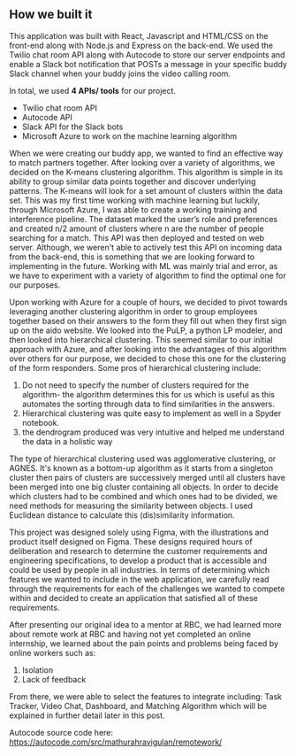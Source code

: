 ## How we built it

This application was built with React, Javascript and HTML/CSS on the front-end along with Node.js and Express on the back-end. We used the Twilio chat room API along with Autocode to store our server endpoints and enable a Slack bot notification that POSTs a message in your specific buddy Slack channel when your buddy joins the video calling room. 

In total, we used **4 APIs/ tools** for our project. 

- Twilio chat room API
- Autocode API
- Slack API for the Slack bots
- Microsoft Azure to work on the machine learning algorithm

When we were creating our buddy app, we wanted to find an effective way to match partners together. After looking over a variety of algorithms, we decided on the K-means clustering algorithm. This algorithm is simple in its ability to group similar data points together and discover underlying patterns. The K-means will look for a set amount of clusters within the data set. This was my first time working with machine learning but luckily, through Microsoft Azure, I was able to create a working training and interference pipeline. The dataset marked the user’s role and preferences and created n/2 amount of clusters where n are the number of people searching for a match. This API was then deployed and tested on web server. Although, we weren't able to actively test this API on incoming data from the back-end, this is something that we are looking forward to implementing in the future. Working with ML was mainly trial and error, as we have to experiment with a variety of algorithm to find the optimal one for our purposes. 

Upon working with Azure for a couple of hours, we decided to pivot towards leveraging another clustering algorithm in order to group employees together based on their answers to the form they fill out when they first sign up on the aido website. We looked into the PuLP, a python LP modeler, and then looked into hierarchical clustering. This seemed similar to our initial approach with Azure, and after looking into the advantages of this algorithm over others for our purpose, we decided to chose this one for the clustering of the form responders. Some pros of hierarchical clustering include:

1. Do not need to specify the number of clusters required for the algorithm- the algorithm determines this for us which is useful as this automates the sorting through data to find similarities in the answers. 
2. Hierarchical clustering was quite easy to implement as well in a Spyder notebook. 
3. the dendrogram produced was very intuitive and helped me understand the data in a holistic way

The type of hierarchical clustering used was agglomerative clustering, or AGNES. It's known as a bottom-up algorithm as it starts from a singleton cluster then pairs of clusters are successively merged until all clusters have been merged into one big cluster containing all objects. In order to decide which clusters had to be combined and which ones had to be divided, we need methods for measuring the similarity between objects. I used Euclidean distance to calculate this (dis)similarity information. 

This project was designed solely using Figma, with the illustrations and product itself designed on Figma. These designs required hours of deliberation and research to determine the customer requirements and engineering specifications, to develop a product that is accessible and could be used by people in all industries. In terms of determining which features we wanted to include in the web application, we carefully read through the requirements for each of the challenges we wanted to compete within and decided to create an application that satisfied all of these requirements.

After presenting our original idea to a mentor at RBC, we had learned more about remote work at RBC and having not yet completed an online internship, we learned about the pain points and problems being faced by online workers such as: 

1. Isolation
2. Lack of feedback 

From there, we were able to select the features to integrate including: Task Tracker, Video Chat, Dashboard, and Matching Algorithm which will be explained in further detail later in this post.

Autocode source code here: https://autocode.com/src/mathurahravigulan/remotework/
